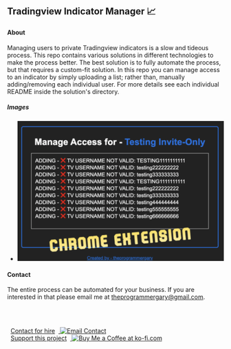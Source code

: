 ## Tradingview Indicator Manager 📈

#### About

Managing users to private Tradingview indicators is a slow and tideous process. This repo contains various solutions in different technologies to make the process better. The best solution is to fully automate the process, but that requires a custom-fit solution. In this repo you can manage access to an indicator by simply uploading a list; rather than, manually adding/removing each individual user. For more details see each individual README inside the solution's directory.

##### Images

- ![verify](images/main.gif)

#### Contact

The entire process can be automated for your business. If you are interested in that please email me at theprogrammergary@gmail.com.

<br></br>

<div style='display: flex; align-items: center;'>
  <a href='mailto:theprogrammergary@gmail.com' target='_blank'>
    <span style='margin-left: 8px; margin-right: 8px;'>Contact for hire</span>
    <img height='24' style='border: 0px; height: 36px;' src='https://img.shields.io/badge/Gmail-D14836?style=for-the-badge&logo=gmail&logoColor=white' border='0' alt='Email Contact' />
  </a>
</div>

<div style='display: flex; align-items: center;'>
  <a href='https://ko-fi.com/M4M6RTXS2' target='_blank'>
    <span style='margin-left: 8px; margin-right: 8px;'>Support this project</span>
    <img height='24' style='border: 0px; height: 36px;' src='https://img.shields.io/badge/Buy_Me_A_Coffee-FFDD00?style=for-the-badge&logo=buy-me-a-coffee&logoColor=black' border='0' alt='Buy Me a Coffee at ko-fi.com' />
  </a>
</div>
